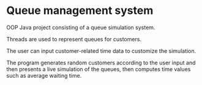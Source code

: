 # Queue management system

OOP Java project consisting of a queue simulation system.

Threads are used to represent queues for customers.

The user can input customer-related time data to customize the simulation.

The program generates random customers according to the user input and then presents a live simulation of the queues, then computes time values such as average waiting time.
